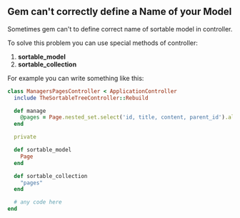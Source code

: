 ## Gem can't correctly define a Name of your Model

Sometimes gem can't to define correct name of sortable model in controller.

To solve this problem you can use special methods of controller:

1. **sortable_model**
2. **sortable_collection**

For example you can write something like this:

```ruby
class ManagersPagesController < ApplicationController
  include TheSortableTreeController::Rebuild

  def manage
    @pages = Page.nested_set.select('id, title, content, parent_id').all
  end

  private

  def sortable_model
    Page
  end

  def sortable_collection
    "pages"
  end

  # any code here
end
```